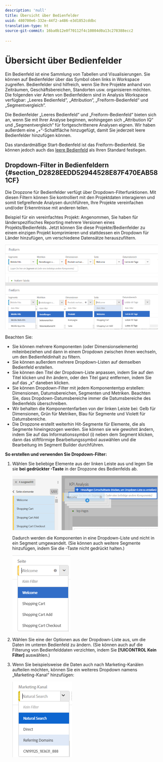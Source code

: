 ```yaml
---
description: 'null'
title: Übersicht über Bedienfelder
uuid: 480700e6-332e-44f2-a486-e3d1852cddbc
translation-type: ht
source-git-commit: 16ba0b12e0f70112f4c10804d0a13c278388ecc2

---
```



# Übersicht über Bedienfelder

Ein Bedienfeld ist eine Sammlung von Tabellen und Visualisierungen. Sie können auf Bedienfelder über das Symbol oben links in Workspace zugreifen. Bedienfelder sind hilfreich, wenn Sie Ihre Projekte anhand von Zeiträumen, Geschäftsbereichen, Standorten usw. organisieren möchten. Die folgenden vier Arten von Bedienfeldern sind in Analysis Workspace verfügbar: „Leeres Bedienfeld“, „Attribution“, „Freiform-Bedienfeld“ und „Segmentvergleich“.

Die Bedienfelder „Leeres Bedienfeld“ und „Freiform-Bedienfeld“ bieten sich an, wenn Sie mit Ihrer Analyse beginnen, wohingegen sich „Attribution IQ“ und „Segmentvergleich“ für fortgeschrittenere Analysen eignen. Wir haben außerdem eine „+“-Schaltfläche hinzugefügt, damit Sie jederzeit leere Bedienfelder hinzufügen können.

Das standardmäßige Start-Bedienfeld ist das Freiform-Bedienfeld. Sie können jedoch auch das [leere Bedienfeld](/help/analyze/analysis-workspace/c-panels/blank-panel.md) als Ihren Standard festlegen.

## Dropdown-Filter in Bedienfeldern  {#section_D2828EEDD52944528E87F470EAB581CF}

Die Dropzone für Bedienfelder verfügt über Dropdown-Filterfunktionen. Mit diesen Filtern können Sie kontrolliert mit den Projektdaten interagieren und somit tiefgreifende Analysen durchführen, Ihre Projekte vereinfachen und/oder Erkenntnisse mit anderen teilen.

Beispiel für ein vereinfachtes Projekt: Angenommen, Sie haben für länderspezifisches Reporting mehrere Versionen eines Projekts/Bedienfelds. Jetzt können Sie diese Projekte/Bedienfelder zu einem einzigen Projekt komprimieren und stattdessen ein Dropdown für Länder hinzufügen, um verschiedene Datensätze herauszufiltern.

![](assets/dropdowns.png)

Beachten Sie:

* Sie können mehrere Komponenten (oder Dimensionselemente) miteinbeziehen und dann in einem Dropdown zwischen ihnen wechseln, um den Bedienfeldinhalt zu filtern.
* Sie können außerdem mehrere Dropdown-Listen auf demselben Bedienfeld erstellen.
* Sie können den Titel der Dropdown-Liste anpassen, indem Sie auf den Titel klicken und ihn ändern, oder den Titel ganz entfernen, indem Sie auf das „x“ daneben klicken.
* Sie können Dropdown-Filter mit jedem Komponententyp erstellen: Dimensionen, Datumsbereichen, Segmenten und Metriken. Beachten Sie, dass Dropdown-Datumsbereiche immer die Datumsbereiche des Bedienfelds überschreiben.
* Wir behalten die Komponentenfarben von der linken Leiste bei: Gelb für Dimensionen, Grün für Metriken, Blau für Segmente und Violett für Datumsbereiche.
* Die Dropzone erstellt weiterhin Hit-Segmente für Elemente, die als Segmente hineingezogen werden. Sie können sie wie gewohnt ändern, indem Sie auf das Informationssymbol (i) neben dem Segment klicken, dann das stiftförmige Bearbeitungssymbol auswählen und die Bearbeitung im Segment Builder durchführen.

**So erstellen und verwenden Sie Dropdown-Filter:**

1. Wählen Sie beliebige Elemente aus der linken Leiste aus und legen Sie sie **bei gedrückter -Taste** in der Dropzone des Bedienfelds ab.

   ![](assets/create_dropdown.png)

   Dadurch werden die Komponenten in eine Dropdown-Liste und nicht in ein Segment umgewandelt. (Sie können auch weitere Segmente hinzufügen, indem Sie die -Taste nicht gedrückt halten.)

   ![](assets/dropdown.png)

1. Wählen Sie eine der Optionen aus der Dropdown-Liste aus, um die Daten im unteren Bedienfeld zu ändern. (Sie können auch auf die Filterung von Bedienfelddaten verzichten, indem Sie **[!UICONTROL Kein Filter]** auswählen.)
1. Wenn Sie beispielsweise die Daten auch nach Marketing-Kanälen aufteilen möchten, können Sie ein weiteres Dropdown namens „Marketing-Kanal“ hinzufügen:

   ![](assets/mc_dropdown.png)

